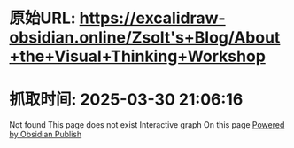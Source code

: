 # 原始URL: https://excalidraw-obsidian.online/Zsolt's+Blog/About+the+Visual+Thinking+Workshop

# 抓取时间: 2025-03-30 21:06:16

Not found
This page does not exist
Interactive graph
On this page
[Powered by Obsidian Publish](https://publish.obsidian.md)
